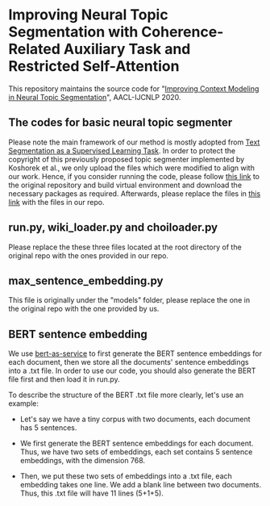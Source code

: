 # Improving Neural Topic Segmentation with Coherence-Related Auxiliary Task and Restricted Self-Attention
This repository maintains the source code for "[Improving Context Modeling in Neural Topic Segmentation](https://arxiv.org/pdf/2010.03138.pdf)", AACL-IJCNLP 2020.

## The codes for basic neural topic segmenter
Please note the main framework of our method is mostly adopted from [Text Segmentation as a Supervised Learning Task](https://arxiv.org/abs/1803.09337). In order to protect the copyright of this previously proposed topic segmenter implemented by Koshorek et al., we only upload the files which were modified to align with our work. Hence, if you consider running the code, please follow [this link](https://github.com/koomri/text-segmentation) to the original repository and build virtual environment and download the necessary packages as required. Afterwards, please replace the files in [this link](https://github.com/koomri/text-segmentation) with the files in our repo.

## run.py, wiki_loader.py and choiloader.py
Please replace the these three files located at the root directory of the original repo with the ones provided in our repo.

## max_sentence_embedding.py
This file is originally under the "models" folder, please replace the one in the original repo with the one provided by us.

## BERT sentence embedding
We use [bert-as-service](https://github.com/hanxiao/bert-as-service) to first generate the BERT sentence embeddings for each document, then we store all the documents' sentence embeddings into a .txt file. In order to use our code, you should also generate the BERT file first and then load it in run.py.

To describe the structure of the BERT .txt file more clearly, let's use an example:

* Let's say we have a tiny corpus with two documents, each document has 5 sentences. 

* We first generate the BERT sentence embeddings for each document. Thus, we have two sets of embeddings, each set contains 5 sentence embeddings, with the dimension 768.

* Then, we put these two sets of embeddings into a .txt file, each embedding takes one line. We add a blank line between two documents. Thus, this .txt file will have 11 lines (5+1+5). 
